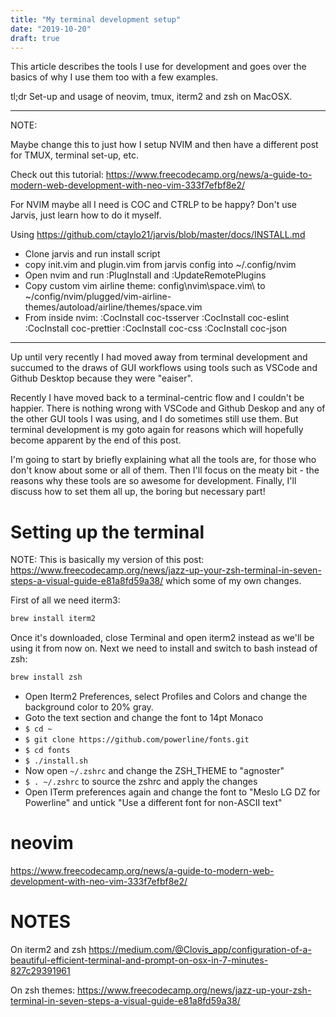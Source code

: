 ```yaml
---
title: "My terminal development setup"
date: "2019-10-20"
draft: true
---
```


This article describes the tools I use for development and goes over the basics
of why I use them too with a few examples.

tl;dr Set-up and usage of neovim, tmux, iterm2 and zsh on MacOSX.

---

NOTE:

Maybe change this to just how I setup NVIM and then have a different post for TMUX, terminal set-up, etc.

Check out this tutorial: https://www.freecodecamp.org/news/a-guide-to-modern-web-development-with-neo-vim-333f7efbf8e2/

For NVIM maybe all I need is COC and CTRLP to be happy? Don't use Jarvis, just
learn how to do it myself.

Using https://github.com/ctaylo21/jarvis/blob/master/docs/INSTALL.md

- Clone jarvis and run install script
- copy init.vim and plugin.vim from jarvis config into ~/.config/nvim
- Open nvim and run :PlugInstall and :UpdateRemotePlugins
- Copy custom vim airline theme: config\nvim\space.vim\ to ~/config/nvim/plugged/vim-airline-themes/autoload/airline/themes/space.vim
- From inside nvim:
  :CocInstall coc-tsserver
  :CocInstall coc-eslint
  :CocInstall coc-prettier
  :CocInstall coc-css
  :CocInstall coc-json

---

Up until very recently I had moved away from terminal development and succumed to the draws
of GUI workflows using tools such as VSCode and Github Desktop because they were "eaiser".

Recently I have moved back to a terminal-centric flow and I couldn't be happier. There is nothing
wrong with VSCode and Github Deskop and any of the other GUI tools I was using, and I do sometimes
still use them. But terminal development is my goto again for reasons which will hopefully become
apparent by the end of this post.

I'm going to start by briefly explaining what all the tools are, for those who don't know about some
or all of them. Then I'll focus on the meaty bit - the reasons why these tools are so awesome for
development. Finally, I'll discuss how to set them all up, the boring but necessary part!

# Setting up the terminal

NOTE: This is basically my version of this post: https://www.freecodecamp.org/news/jazz-up-your-zsh-terminal-in-seven-steps-a-visual-guide-e81a8fd59a38/ which some of my own changes.

First of all we need iterm3:

```bash
brew install iterm2
```

Once it's downloaded, close Terminal and open iterm2 instead as we'll be using it from now on. Next
we need to install and switch to bash instead of zsh:

```bash
brew install zsh
```

- Open Iterm2 Preferences, select Profiles and Colors and change the background color to 20% gray.
- Goto the text section and change the font to 14pt Monaco
- `$ cd ~`
- `$ git clone https://github.com/powerline/fonts.git`
- `$ cd fonts`
- `$ ./install.sh`
- Now open `~/.zshrc` and change the ZSH_THEME to "agnoster"
- `$ . ~/.zshrc` to source the zshrc and apply the changes
- Open ITerm preferences again and change the font to "Meslo LG DZ for Powerline" and untick "Use a different font for non-ASCII text"

# neovim

https://www.freecodecamp.org/news/a-guide-to-modern-web-development-with-neo-vim-333f7efbf8e2/

# NOTES

On iterm2 and zsh
https://medium.com/@Clovis_app/configuration-of-a-beautiful-efficient-terminal-and-prompt-on-osx-in-7-minutes-827c29391961

On zsh themes:
https://www.freecodecamp.org/news/jazz-up-your-zsh-terminal-in-seven-steps-a-visual-guide-e81a8fd59a38/

